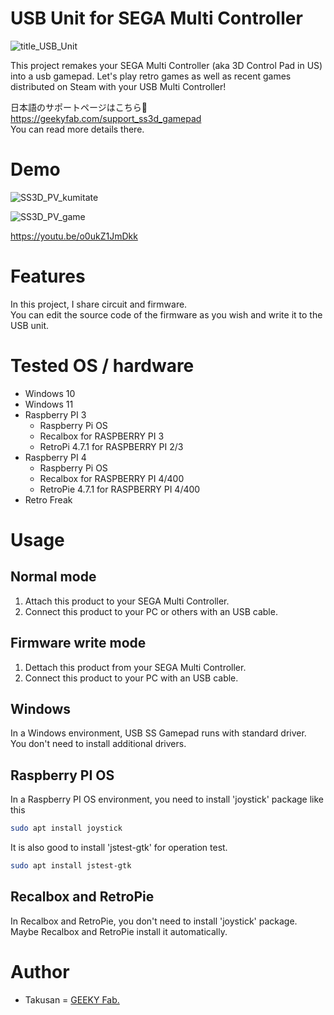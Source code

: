 # USB Unit for SEGA Multi Controller
![title_USB_Unit](https://github.com/takusan213/usb-ss3d-gamepad/assets/78714269/f2cc9108-19a0-4306-9e2b-55d688833a81)

This project remakes your SEGA Multi Controller (aka 3D Control Pad in US) into a usb gamepad.
Let's play retro games as well as recent games distributed on Steam with your USB Multi Controller!   

日本語のサポートページはこちら:crossed_flags:  
https://geekyfab.com/support_ss3d_gamepad  
You can read more details there.   

# Demo
![SS3D_PV_kumitate](https://github.com/takusan213/usb-ss3d-gamepad/assets/78714269/a0db18d1-e28b-4e45-8e82-00c8482a8d21)

![SS3D_PV_game](https://github.com/takusan213/usb-ss3d-gamepad/assets/78714269/a99d5fb9-34ff-459f-88a3-0ec4e71078f0)

https://youtu.be/o0ukZ1JmDkk

# Features
In this project, I share circuit and firmware.  
You can edit the source code of the firmware as you wish and write it to the USB unit.  

# Tested OS / hardware
- Windows 10
- Windows 11
- Raspberry PI 3
    - Raspberry Pi OS 
    - Recalbox for RASPBERRY PI 3
    - RetroPi 4.7.1 for RASPBERRY PI 2/3
- Raspberry PI 4
    - Raspberry Pi OS
    - Recalbox for RASPBERRY PI 4/400
    - RetroPie 4.7.1 for RASPBERRY PI 4/400
- Retro Freak

# Usage
## Normal mode
1. Attach this product to your SEGA Multi Controller.
2. Connect this product to your PC or others with an USB cable. 

## Firmware write mode
1. Dettach this product from your SEGA Multi Controller.
2. Connect this product to your PC with an USB cable.

## Windows
In a Windows environment, USB SS Gamepad runs with standard driver.  
You don't need to install additional drivers.  

## Raspberry PI OS
In a Raspberry PI OS environment, you need to install 'joystick' package like this
```bash
sudo apt install joystick
```
It is also good to install 'jstest-gtk' for operation test.
```bash
sudo apt install jstest-gtk
```

## Recalbox and RetroPie
In Recalbox and RetroPie, you don't need to install 'joystick' package.  
Maybe Recalbox and RetroPie install it automatically.

# Author
* Takusan = [GEEKY Fab.](geekyfab.com)  
